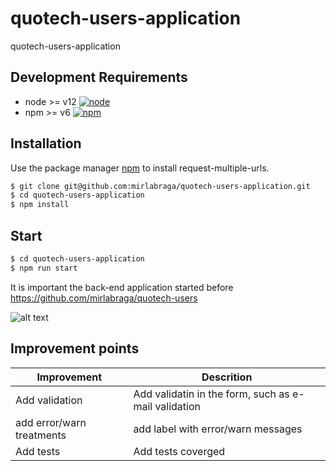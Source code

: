 # quotech-users-application
quotech-users-application

## Development Requirements

- node >= v12 [![node](https://img.shields.io/badge/node-v12-blue.svg?cacheSeconds=2592000)](https://nodejs.org/en/download/)
- npm >= v6 [![npm](https://img.shields.io/badge/npm-v6.3.0-blue)](https://www.npmjs.com/get-npm)


## Installation

Use the package manager [npm](https://www.npmjs.com/) to install request-multiple-urls.

```bash
$ git clone git@github.com:mirlabraga/quotech-users-application.git
$ cd quotech-users-application
$ npm install
```

## Start

```bash
$ cd quotech-users-application
$ npm run start
```


It is important the back-end application started before https://github.com/mirlabraga/quotech-users

![alt text](https://i.ibb.co/5WH4cZb/Screen-Shot-2021-04-26-at-12-17-34-pm.png)


## Improvement points

|  Improvement |  Descrition |
|---|---|
|  Add validation | Add validatin in the form, such as e-mail validation |
|  add error/warn treatments  | add label with error/warn messages |
|  Add tests | Add tests coverged |
